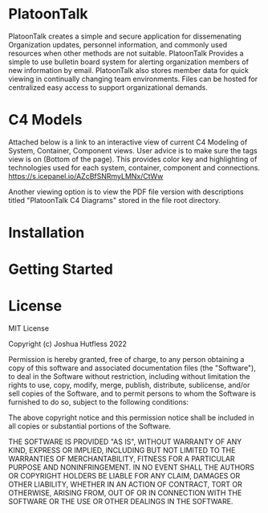 # PlatoonTalk

PlatoonTalk creates a simple and secure application for dissemenating Organization updates, personnel information, and commonly used resources when other methods are not suitable. PlatoonTalk Provides a simple to use bulletin board system for alerting organization members of new information by email. PlatoonTalk also stores member data for quick viewing in continually changing team environments. Files can be hosted for centralized easy access to support organizational demands.

# C4 Models
Attached below is a link to an interactive view of current C4 Modeling of System, Container, Component views. User advice is to make sure the tags view is on (Bottom of the page). This provides color key and highlighting of technologies used for each system, container, component and connections.
https://s.icepanel.io/AZcBfSNRmyLMNx/CtWw

Another viewing option is to view the PDF file version with descriptions titled "PlatoonTalk C4 Diagrams" stored in the file root directory.

# Installation

# Getting Started

# License

MIT License

Copyright (c) Joshua Hutfless 2022

Permission is hereby granted, free of charge, to any person obtaining a copy
of this software and associated documentation files (the "Software"), to deal
in the Software without restriction, including without limitation the rights
to use, copy, modify, merge, publish, distribute, sublicense, and/or sell
copies of the Software, and to permit persons to whom the Software is
furnished to do so, subject to the following conditions:

The above copyright notice and this permission notice shall be included in all
copies or substantial portions of the Software.

THE SOFTWARE IS PROVIDED "AS IS", WITHOUT WARRANTY OF ANY KIND, EXPRESS OR
IMPLIED, INCLUDING BUT NOT LIMITED TO THE WARRANTIES OF MERCHANTABILITY,
FITNESS FOR A PARTICULAR PURPOSE AND NONINFRINGEMENT. IN NO EVENT SHALL THE
AUTHORS OR COPYRIGHT HOLDERS BE LIABLE FOR ANY CLAIM, DAMAGES OR OTHER
LIABILITY, WHETHER IN AN ACTION OF CONTRACT, TORT OR OTHERWISE, ARISING FROM,
OUT OF OR IN CONNECTION WITH THE SOFTWARE OR THE USE OR OTHER DEALINGS IN THE
SOFTWARE.
